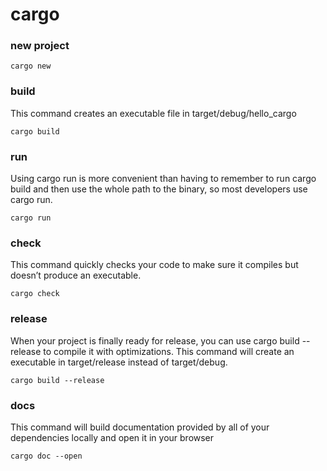 # cargo


### new project

```
cargo new
```

### build

This command creates an executable file in target/debug/hello_cargo

```
cargo build
```

### run

Using cargo run is more convenient than having to remember to run cargo build and then use the whole path to the binary, so most developers use cargo run.

```
cargo run
```

### check

This command quickly checks your code to make sure it compiles but doesn’t produce an executable.

```
cargo check
```


### release

When your project is finally ready for release, you can use cargo build --release to compile it with optimizations.
This command will create an executable in target/release instead of target/debug.

```
cargo build --release
```

### docs

This command will build documentation provided by all of your dependencies locally and open it in your browser

```cargo doc --open```
